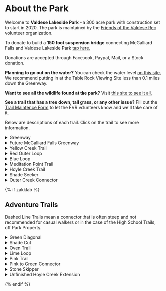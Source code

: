 # About the Park

Welcome to **Valdese Lakeside Park** - a 300 acre park with construction set
to start in 2020. The park is maintained by the
<a href="http://friendsofthevaldeserec.org/" target="_blank">Friends of the Valdese Rec</a>
volunteer organization.

To donate to build a **150 foot suspension bridge** connecting McGalliard Falls and Valdese Lakeside Park <a href="http://friendsofthevaldeserec.org/donate-2" target="_blank">tap here.</a>  

Donations are accepted through Facebook, Paypal, Mail, or a Stock donation.

**Planning to go out on the water?** You can check the water level <a href="https://lakes.duke-energy.com/index.html#/detail/14/Detail" target="_blank">on this site.</a>
We recommend putting in at the Table Rock Viewing Site less than 0.1 miles down the Greenway.

**Want to see all the wildlife found at the park?** Visit <a target='_blank' href='https://zakklab.valdese./vlp/wildlife/'>this site to see it all.</a>

**See a trail that has a tree down, tall grass, or any other issue?** Fill out the <a href="http://docs.google.com/forms/d/e/1FAIpQLScHY7sXLqqrayqviz1cJ0upHKMaSclZd_FkdYX8XcsG1YNxbA/viewform?usp=sf_link" target="_blank">Trail Maintence Form</a>  to let the FVR volunteers know and we'll take care of it.

Below are descriptions of each trail. Click on the trail to see more information.


<details>
<summary>Greenway</summary>

- Easy Trail
- 1.3 Miles

The most prominent trail in the park, running adjacent to the lake and its tributary
throughout. Featured sights include:

- 0.1 Miles in: Place to launch kayaks and see water views of Table Rock.
- 0.2 Miles in: 4 Picnic Tables along a hillside with the bottom one having a
  water view.
- 0.5 Miles in: A shallow stepdown into the water called The Fox Den. Across
  the water there are often birds such as the Great Blue Heron.
- 1.3 Miles in: The future bridge to McGalliard Falls Park.

![Greenway Trail Photo][photo-greenway]
</details>

<details>
<summary>Future McGalliard Falls Greenway</summary>

- Easy Trail
- 0.6 Miles
- Grass can be tall at times.
**Not recommended** until a future bridge project comes to fruition.

![McGalliard Trail Photo][photo-mcgalliard]

To cross to Lakeside Park as of now this pipe is what you would have to walk across.
</details>

<details>
<summary>Yellow Creek Trail</summary>

- Easy Trail
- 0.35 Miles

The creek runs to the left side for the majority of the trail.
A third of the way in, a good photo opportunity can be found
on the left side, with access to the creek and an unusual tree
overhang.

![Yellow Creek Trail Photo][photo-yellowcreek]
</details>

<details>
<summary>Red Outer Loop</summary>

- Intermediate (includes significant elevation changes)
- 1.6 Miles

The beginning and end of the trail can be a little steep.
There are many elevation changes throughout the
trail.

![Red Outer Loop Trail Photo][photo-redouterloop]
</details>

<details>
<summary>Blue Loop</summary>

- Very Steep
- 0.5 Miles (including all segments)
The trail takes you next to the water and down to Meditation Point.

For casual walkers, the Meditation Point trail is recommended instead.

![Blue Loop Trail Photo][photo-blueloop]
</details>

<details>
<summary>Meditation Point Trail</summary>

- Very Easy
- 0.1 Miles
- No bikes

4 feet wide, freshly built, and level.
Has great water views and a rock halfway along the trail that you can go down
and sit on and fish or take photos.

No bikes allowed because this is a heavily trafficked trail and collisions could occur.

![Meditation Point Trail Photo][photo-meditationpoint]
</details>

<details>
<summary>Hoyle Creek Trail</summary>

- Easy-Intermediate Trail
- 1.35 Miles

This trail runs from the start of red to the start of the Lake
Rhodhiss Drive (the access road leading into the park).

Throughout the trail there are many places to see the
creek and a picnic area with a table and chairs.
Halfway through the trail there is a beaver dam but rainfalls
do wash it away frequently. The last part of the trail walks
very close to the creek and there are some ups and downs and turns.
At the very end you reach Lovelady Rd, where you cross the
bridge to get back to Lake Rhodhiss Drive.

![Hoyle Creek Trail Photo][photo-hoylecreek]
</details>

<details>
<summary>Shade Seeker</summary>

- Intermediate Trail
- 0.26 Miles
- Connects from Hoyle Creek back to Red.

A wooded trail along the side of the power lines that stays in the shade.
Throughout the trail there you gain/lose 150 feet in elevation making the
climb the most difficult part of the trail.

![Shade Seeker Trail Photo][photo-shadeseeker]
</details>

<details>
<summary>Outer Creek Connector</summary>

- Strenuous Trail
- 0.5 Miles

A difficult trail starting along Hoyle Creek and going up to Red.
There is a small creek crossing with wooden planks allowing you to cross it.
The width and terrain of the trail varies.

![Outer Creek Connector Trail Photo][photo-outercreekconnector]
</details>

{% if zakklab %}
## Adventure Trails

Dashed Line Trails mean a connector that is often steep and not recommended
for casual walkers or in the case of the High School Trails, off Park Property.
<details>
<summary>Green Diagonal</summary>

- Easy Trail
- 0.15 Miles
- Open, wide, and level

Starting at the beginning of the park by taking a left into the grass
clearing it connects to Red. This trail will avoid some of the
**road rocks** found on the Red trail.

  <img src="https://zakklab.valdese.info/files/diagonal.jpg" width=100% title="Trail Picture">

</details>

<details>
<summary>Shade Cut</summary>

- Wide, mostly clear, rocky tread
- 0.28 Miles

A trail connecting Hoyle Creek by the Beaver Dam to Shade Seeker.
A wide logging road with moderate hills but some trees are down / on the sides.
**Image of a similar trail but not Shade Cut**
  <img src="https://zakklab.valdese.info/files/pink3.jpg" width=100% title="Trail Picture">

</details>
<details>
<summary>Oven Trail</summary>

- Easy Trail
- 0.15 Miles

A trail connecting the start of Outer Creek to Shade Seeker.
The trail is wooded with some small elevation changes. Halfway through
the trail there is an old oven sitting to the side of the trail.

![Oven Trail Photo][photo-oventrail]
</details>

<details>
<summary>Lime Loop</summary>

- Intermediate Trail
- 0.3 Miles

Travels along the Yellow Creek but at a much higher elevation.
A small network of trails. At the Red Entrance, 2 logging roads will take you either direction. On the left logging road there is a 2 way split, on the left is a gradual slope down that is 0.1 miles, or on the right is a steep sloped trail that mountain bikes enjoy at 0.05 miles. The logging road starting from the top that goes to the right will have a steeper slope at the end.
![Lime Connector Photo][photo-limeconnector]
</details>
<details>
<summary>Pink Trail</summary>

- Easy Trail
- 0.55 Miles

A wooded trail connecting the middle of Yellow to the Red Meadow with great
deer and rabbit sightings.

![Pink Trail Photo][photo-pinktrail]
</details>

<details>
<summary>Pink to Green Connector</summary>

- Intermediate-Strenuous
- 0.06 Miles

This trail connects Pink the Greenway to Pink and is a hill going straight up to Pink.
It is a bit steeper than the Blue Loop so use with caution.

![Pink Trail Photo][photo-pinkgreenconnector]

</details>
<details>
<summary>Stone Skipper</summary>

- Mostly Finished Trail
- 0.37 Miles

This trail runs from the open green at the start of the Red trail to an opening field on the Red Trail.
It is around four foot wide and includes elevation changes and different logging roads.
Part of the trail runs parallel to the greenway where you can see views of Lake Rhodhiss from above.
There is also a wall of Rhododendrons found on the trail.
This trail allows you to skip all of the **Red Road Rocks**.
(Part of this Trail may be known as Polka Dot or Rhododendron Row to some)

![Rhododendron Row Trail Photo][photo-rhododendronrowtrail]

</details>
<details>
<summary>Unfinished Hoyle Creek Extension</summary>

- Unfinished Trail
- 0.33 Miles

This trail is a work in progress and will connect from the Hoyle Creek / Outer Creek intersection to the Beaver Dam.
This trail will run right beside the creek.

</details>

[photo-greendiagonal]: https://zakklab.valdese.info/files/diagonal.jpg#center
[photo-oventrail]: https://zakklab.valdese.info/files/oven.jpg#center
[photo-limeconnector]: https://zakklab.valdese.info/files/lime.jpg#center
[photo-blackdotconnector]: https://zakklab.valdese.info/files/lime2.jpg#center
[photo-pinktrail]: https://zakklab.valdese.info/files/pink2.jpg#center
[photo-pinkgreenconnector]: https://zakklab.valdese.info/files/pink.jpg#center
[photo-rhododendronrowtrail]: https://zakklab.valdese.info/files/polka.jpg#center
{% endif %}

[photo-greenway]: https://zakklab.valdese.info/files/greenway.jpg#center
[photo-mcgalliard]: https://zakklab.valdese.info/files/mcgalliard.jpg#center
[photo-yellowcreek]: https://zakklab.valdese.info/files/yellow.jpg#center
[photo-redouterloop]: https://zakklab.valdese.info/files/red.jpg#center
[photo-blueloop]: https://zakklab.valdese.info/files/blueloop.jpg#center
[photo-meditationpoint]: https://zakklab.valdese.info/files/pointview.jpg#center
[photo-hoylecreek]: https://zakklab.valdese.info/files/creek.jpg#center
[photo-shadeseeker]: https://zakklab.valdese.info/files/orange2.jpg#center
[photo-outercreekconnector]: https://zakklab.valdese.info/files/pink3.jpg#center
